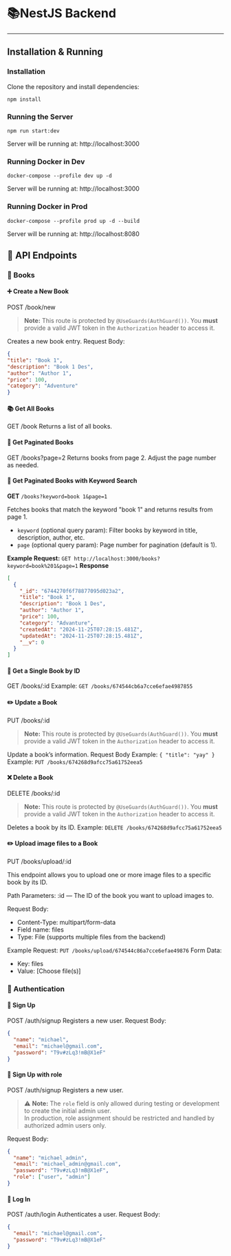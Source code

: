 # 📚NestJS Backend
---
## Installation & Running
### Installation
Clone the repository and install dependencies:

`npm install`

### Running the Server
`npm run start:dev`

Server will be running at:
http://localhost:3000

### Running Docker in Dev
`docker-compose --profile dev up -d`

Server will be running at:
http://localhost:3000

### Running Docker in Prod
`docker-compose --profile prod up -d --build`

Server will be running at:
http://localhost:8080

## 📘 API Endpoints
### 🔖 Books

#### ➕ Create a New Book
POST /book/new
> **Note:** This route is protected by `@UseGuards(AuthGuard())`. You **must** provide a valid JWT token in the `Authorization` header to access it.

Creates a new book entry.
Request Body:

```json
{
"title": "Book 1",
"description": "Book 1 Des",
"author": "Author 1",
"price": 100,
"category": "Adventure"
}
```


#### 📚 Get All Books
GET /book
Returns a list of all books.


#### 📄 Get Paginated Books
GET /books?page=2
Returns books from page 2. Adjust the page number as needed.

#### 📄 Get Paginated Books with Keyword Search
**GET** `/books?keyword=book 1&page=1`

Fetches books that match the keyword "book 1" and returns results from page 1.

- `keyword` (optional query param): Filter books by keyword in title, description, author, etc.
- `page` (optional query param): Page number for pagination (default is 1).

**Example Request:**
`GET http://localhost:3000/books?keyword=book%201&page=1`
**Response**
```json
[
  {
    "_id": "6744270f6f78877095d023a2",
    "title": "Book 1",
    "description": "Book 1 Des",
    "author": "Author 1",
    "price": 100,
    "category": "Advanture",
    "createdAt": "2024-11-25T07:28:15.481Z",
    "updatedAt": "2024-11-25T07:28:15.481Z",
    "__v": 0
  }
]
```

#### 📖 Get a Single Book by ID
GET /books/:id
Example:
`GET /books/674544cb6a7cce6efae4987855`

#### ✏️ Update a Book
PUT /books/:id
> **Note:** This route is protected by `@UseGuards(AuthGuard())`. You **must** provide a valid JWT token in the `Authorization` header to access it.

Update a book’s information.
Request Body Example:
`{
  "title": "yay"
}`
Example:
`PUT /books/674268d9afcc75a61752eea5`


#### ❌ Delete a Book
DELETE /books/:id
> **Note:** This route is protected by `@UseGuards(AuthGuard())`. You **must** provide a valid JWT token in the `Authorization` header to access it.

Deletes a book by its ID.
Example:
`DELETE /books/674268d9afcc75a61752eea5`


#### ✏️ Upload image files to a Book
PUT /books/upload/:id

This endpoint allows you to upload one or more image files to a specific book by its ID.

Path Parameters:
:id — The ID of the book you want to upload images to.

Request Body:
- Content-Type: multipart/form-data
- Field name: files
- Type: File  (supports multiple files from the backend)

Example Request:
`PUT /books/upload/674544c86a7cce6efae49876`
Form Data:
- Key:    files
- Value:  [Choose file(s)]


### 👤 Authentication
#### 📝 Sign Up
POST /auth/signup
Registers a new user.
Request Body:
```json
{
  "name": "michael",
  "email": "michael@gmail.com",
  "password": "T9v#zLq3!mB@X1eF"
}
```

#### 📝 Sign Up with role
POST /auth/signup
Registers a new user.


> ⚠️ **Note:** The `role` field is only allowed during testing or development to create the initial admin user.  
> In production, role assignment should be restricted and handled by authorized admin users only.
> 
Request Body:
```json
{
  "name": "michael_admin",
  "email": "michael_admin@gmail.com",
  "password": "T9v#zLq3!mB@X1eF",
  "role": ["user", "admin"]
}
```


#### 🔐 Log In
POST /auth/login
Authenticates a user.
Request Body:
```json
{
  "email": "michael@gmail.com",
  "password": "T9v#zLq3!mB@X1eF"
}
```





